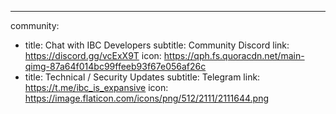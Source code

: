 ---

community:

- title: Chat with IBC Developers
  subtitle: Community Discord
  link: https://discord.gg/vcExX9T
  icon: https://qph.fs.quoracdn.net/main-qimg-87a64f014bc99ffeeb93f67e056af26c
- title: Technical / Security Updates
  subtitle: Telegram
  link: https://t.me/ibc_is_expansive
  icon: https://image.flaticon.com/icons/png/512/2111/2111644.png
